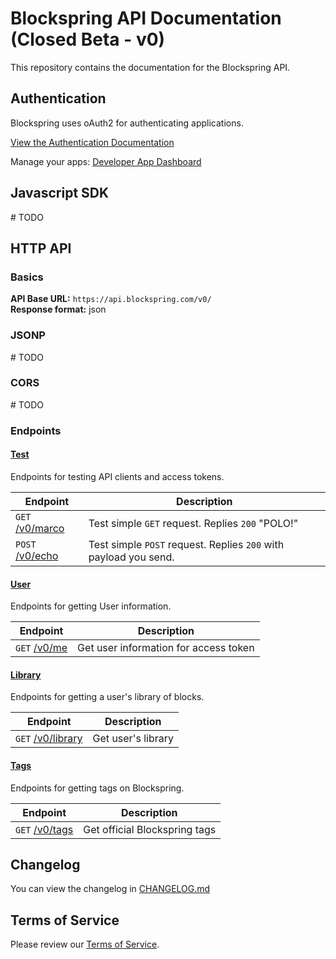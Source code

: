 # Blockspring API Documentation (Closed Beta - v0)

This repository contains the documentation for the Blockspring API.

## Authentication

Blockspring uses oAuth2 for authenticating applications.

[View the Authentication Documentation](https://github.com/blockspring/blockspring-api/blob/master/authentication.md)

Manage your apps: [Developer App Dashboard](https://auth.blockspring.com/oauth/applications)

## Javascript SDK

\# TODO

## HTTP API

### Basics

__API Base URL:__ `https://api.blockspring.com/v0/`  
__Response format:__ json

### JSONP

\# TODO

### CORS

\# TODO

### Endpoints

#### [Test](https://github.com/blockspring/blockspring-api/blob/master/v0/test.md)

Endpoints for testing API clients and access tokens.

| Endpoint | Description |
| --- | --- |
| `GET` [/v0/marco](https://github.com/blockspring/blockspring-api/blob/master/v0/test.md#marco) | Test simple `GET` request. Replies `200` "POLO!" |
| `POST` [/v0/echo](https://github.com/blockspring/blockspring-api/blob/master/v0/test.md#echo) | Test simple `POST` request. Replies `200` with payload you send. |

#### [User](https://github.com/blockspring/blockspring-api/blob/master/v0/user.md)

Endpoints for getting User information.

| Endpoint | Description |
| --- | --- |
| `GET` [/v0/me](https://github.com/blockspring/blockspring-api/blob/master/v0/user.md#me) | Get user information for access token |

#### [Library](https://github.com/blockspring/blockspring-api/blob/master/v0/library.md)

Endpoints for getting a user's library of blocks.

| Endpoint | Description |
| --- | --- |
| `GET` [/v0/library](https://github.com/blockspring/blockspring-api/blob/master/v0/library.md#library) | Get user's library |

#### [Tags](https://github.com/blockspring/blockspring-api/blob/master/v0/tags.md)

Endpoints for getting tags on Blockspring.

| Endpoint | Description |
| --- | --- |
| `GET` [/v0/tags](https://github.com/blockspring/blockspring-api/blob/master/v0/tags.md#tags) | Get official Blockspring tags |

## Changelog

You can view the changelog in [CHANGELOG.md](https://github.com/blockspring/blockspring-api/blob/master/CHANGELOG.md)


## Terms of Service

Please review our [Terms of Service](https://www.blockspring.com/about/tos).
